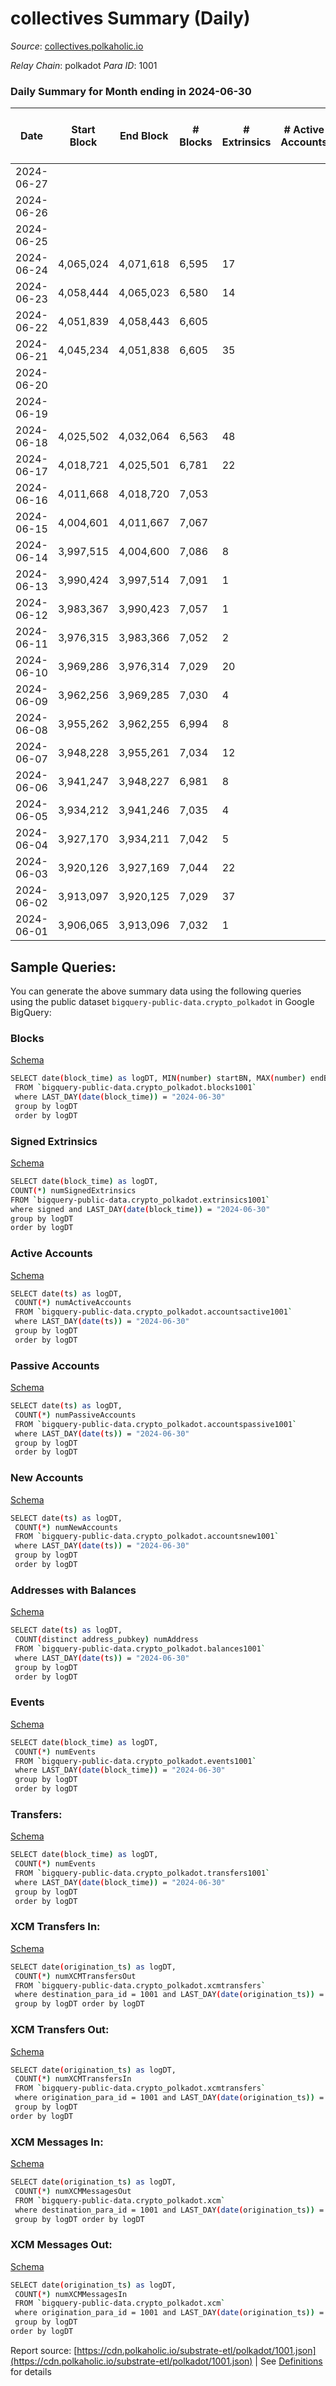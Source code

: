 # collectives Summary (Daily)

_Source_: [collectives.polkaholic.io](https://collectives.polkaholic.io)

*Relay Chain*: polkadot
*Para ID*: 1001



### Daily Summary for Month ending in 2024-06-30


| Date    | Start Block | End Block | # Blocks | # Extrinsics | # Active Accounts | # Passive Accounts | # New Accounts | # Addresses | # Events  | # Transfers ($USD) | # XCM Transfers In ($USD) | # XCM Transfers Out ($USD) | # XCM In | # XCM Out | Issues |
|---------|-------------|-----------|----------|--------------|-------------------|--------------------|----------------|-------------|-----------|--------------------|---------------------------|----------------------------|----------|-----------|--------|
| 2024-06-27 |  |  |  |  |  |  |  | 122 |  |   |   |   |  |  |  |
| 2024-06-26 |  |  |  |  |  |  |  | 122 |  |   |   |   |  |  |  |
| 2024-06-25 |  |  |  |  |  |  |  | 119 |  |   |   |   |  |  |  |
| 2024-06-24 | 4,065,024 | 4,071,618 | 6,595 | 17 |  |  |  | 119 | 13,302 | 26  |   |   |  |  |  |
| 2024-06-23 | 4,058,444 | 4,065,023 | 6,580 | 14 |  |  |  | 119 | 13,263 | 26  |   |   |  |  |  |
| 2024-06-22 | 4,051,839 | 4,058,443 | 6,605 |  |  |  |  | 118 | 13,229 |   |   |   |  |  |  |
| 2024-06-21 | 4,045,234 | 4,051,838 | 6,605 | 35 |  |  |  | 118 | 13,418 | 26  |   |   |  |  |  |
| 2024-06-20 |  |  |  |  |  |  |  | 117 |  |   |   |   |  |  |  |
| 2024-06-19 |  |  |  |  |  |  |  | 117 |  |   |   |   |  |  |  |
| 2024-06-18 | 4,025,502 | 4,032,064 | 6,563 | 48 |  |  |  |  | 13,345 | 1  |   |   |  |  |  |
| 2024-06-17 | 4,018,721 | 4,025,501 | 6,781 | 22 |  |  |  | 116 | 13,711 | 52  |   |   |  |  |  |
| 2024-06-16 | 4,011,668 | 4,018,720 | 7,053 |  |  |  |  | 114 | 14,110 |   |   |   |  |  |  |
| 2024-06-15 | 4,004,601 | 4,011,667 | 7,067 |  |  |  |  | 114 | 14,157 |   |   |   |  |  |  |
| 2024-06-14 | 3,997,515 | 4,004,600 | 7,086 | 8 |  |  |  | 114 | 14,271 | 26  |   |   |  |  |  |
| 2024-06-13 | 3,990,424 | 3,997,514 | 7,091 | 1 |  |  |  | 114 | 14,268 | 52  |   |   |  |  |  |
| 2024-06-12 | 3,983,367 | 3,990,423 | 7,057 | 1 |  |  |  | 112 | 14,157 | 26  |   |   |  |  |  |
| 2024-06-11 | 3,976,315 | 3,983,366 | 7,052 | 2 |  |  |  | 111 | 14,163 | 26  |   |   |  |  |  |
| 2024-06-10 | 3,969,286 | 3,976,314 | 7,029 | 20 |  |  |  | 110 | 14,171 |   |   |   |  |  |  |
| 2024-06-09 | 3,962,256 | 3,969,285 | 7,030 | 4 |  |  |  | 110 | 14,084 |   |   |   |  |  |  |
| 2024-06-08 | 3,955,262 | 3,962,255 | 6,994 | 8 |  |  |  | 110 | 14,028 |   |   |   |  |  |  |
| 2024-06-07 | 3,948,228 | 3,955,261 | 7,034 | 12 |  |  |  | 110 | 14,137 |   |   |   |  |  |  |
| 2024-06-06 | 3,941,247 | 3,948,227 | 6,981 | 8 |  |  |  | 110 | 14,004 |   |   |   |  |  |  |
| 2024-06-05 | 3,934,212 | 3,941,246 | 7,035 | 4 |  |  |  | 110 | 14,107 |   |   |   |  |  |  |
| 2024-06-04 | 3,927,170 | 3,934,211 | 7,042 | 5 |  |  |  | 110 | 14,102 | 1  |   |   |  |  |  |
| 2024-06-03 | 3,920,126 | 3,927,169 | 7,044 | 22 |  |  |  | 109 | 14,227 | 26  |   |   |  |  |  |
| 2024-06-02 | 3,913,097 | 3,920,125 | 7,029 | 37 |  |  |  | 108 | 14,257 | 52  |   |   |  |  |  |
| 2024-06-01 | 3,906,065 | 3,913,096 | 7,032 | 1 |  |  |  | 108 | 14,073 |   |   |   |  |  |  |

## Sample Queries:
You can generate the above summary data using the following queries using the public dataset `bigquery-public-data.crypto_polkadot` in Google BigQuery:


### Blocks 

[Schema](https://github.com/colorfulnotion/substrate-etl/blob/main/schema/blocks.json)

```bash
SELECT date(block_time) as logDT, MIN(number) startBN, MAX(number) endBN, COUNT(*) numBlocks 
 FROM `bigquery-public-data.crypto_polkadot.blocks1001`  
 where LAST_DAY(date(block_time)) = "2024-06-30" 
 group by logDT 
 order by logDT
```

### Signed Extrinsics 

[Schema](https://github.com/colorfulnotion/substrate-etl/blob/main/schema/extrinsics.json)

```bash
SELECT date(block_time) as logDT, 
COUNT(*) numSignedExtrinsics 
FROM `bigquery-public-data.crypto_polkadot.extrinsics1001`  
where signed and LAST_DAY(date(block_time)) = "2024-06-30" 
group by logDT 
order by logDT
```

### Active Accounts 

[Schema](https://github.com/colorfulnotion/substrate-etl/blob/main/schema/accountsactive.json)

```bash
SELECT date(ts) as logDT, 
 COUNT(*) numActiveAccounts 
 FROM `bigquery-public-data.crypto_polkadot.accountsactive1001` 
 where LAST_DAY(date(ts)) = "2024-06-30" 
 group by logDT 
 order by logDT
```

### Passive Accounts 

[Schema](https://github.com/colorfulnotion/substrate-etl/blob/main/schema/accountspassive.json)

```bash
SELECT date(ts) as logDT, 
 COUNT(*) numPassiveAccounts 
 FROM `bigquery-public-data.crypto_polkadot.accountspassive1001` 
 where LAST_DAY(date(ts)) = "2024-06-30" 
 group by logDT 
 order by logDT
```

### New Accounts 

[Schema](https://github.com/colorfulnotion/substrate-etl/blob/main/schema/accountsnew.json)

```bash
SELECT date(ts) as logDT, 
 COUNT(*) numNewAccounts 
 FROM `bigquery-public-data.crypto_polkadot.accountsnew1001` 
 where LAST_DAY(date(ts)) = "2024-06-30" 
 group by logDT
 order by logDT
```

### Addresses with Balances 

[Schema](https://github.com/colorfulnotion/substrate-etl/blob/main/schema/balances.json)

```bash
SELECT date(ts) as logDT,
 COUNT(distinct address_pubkey) numAddress 
 FROM `bigquery-public-data.crypto_polkadot.balances1001` 
 where LAST_DAY(date(ts)) = "2024-06-30" 
 group by logDT 
 order by logDT
```

### Events 

[Schema](https://github.com/colorfulnotion/substrate-etl/blob/main/schema/events.json)

```bash
SELECT date(block_time) as logDT, 
 COUNT(*) numEvents 
 FROM `bigquery-public-data.crypto_polkadot.events1001` 
 where LAST_DAY(date(block_time)) = "2024-06-30" 
 group by logDT 
 order by logDT
```

### Transfers:

[Schema](https://github.com/colorfulnotion/substrate-etl/blob/main/schema/transfers.json)

```bash
SELECT date(block_time) as logDT, 
 COUNT(*) numEvents 
 FROM `bigquery-public-data.crypto_polkadot.transfers1001` 
 where LAST_DAY(date(block_time)) = "2024-06-30" 
 group by logDT 
 order by logDT
```

### XCM Transfers In: 

[Schema](https://github.com/colorfulnotion/substrate-etl/blob/main/schema/xcmtransfers.json)

```bash
SELECT date(origination_ts) as logDT, 
 COUNT(*) numXCMTransfersOut 
 FROM `bigquery-public-data.crypto_polkadot.xcmtransfers` 
 where destination_para_id = 1001 and LAST_DAY(date(origination_ts)) = "2024-06-30" 
 group by logDT order by logDT
```

### XCM Transfers Out: 

[Schema](https://github.com/colorfulnotion/substrate-etl/blob/main/schema/xcmtransfers.json)

```bash
SELECT date(origination_ts) as logDT, 
 COUNT(*) numXCMTransfersIn 
 FROM `bigquery-public-data.crypto_polkadot.xcmtransfers` 
 where origination_para_id = 1001 and LAST_DAY(date(origination_ts)) = "2024-06-30" 
 group by logDT 
order by logDT
```

### XCM Messages In: 

[Schema](https://github.com/colorfulnotion/substrate-etl/blob/main/schema/xcm.json)

```bash
SELECT date(origination_ts) as logDT, 
 COUNT(*) numXCMMessagesOut 
 FROM `bigquery-public-data.crypto_polkadot.xcm` 
 where destination_para_id = 1001 and LAST_DAY(date(origination_ts)) = "2024-06-30" 
 group by logDT order by logDT
```

### XCM Messages Out: 

[Schema](https://github.com/colorfulnotion/substrate-etl/blob/main/schema/xcm.json)

```bash
SELECT date(origination_ts) as logDT, 
 COUNT(*) numXCMMessagesIn 
 FROM `bigquery-public-data.crypto_polkadot.xcm` 
 where origination_para_id = 1001 and LAST_DAY(date(origination_ts)) = "2024-06-30" 
 group by logDT 
order by logDT
```


Report source: [https://cdn.polkaholic.io/substrate-etl/polkadot/1001.json](https://cdn.polkaholic.io/substrate-etl/polkadot/1001.json) | See [Definitions](/DEFINITIONS.md) for details
